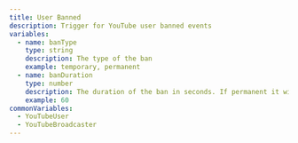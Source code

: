 ```yaml
---
title: User Banned
description: Trigger for YouTube user banned events
variables:
  - name: banType
    type: string
    description: The type of the ban
    example: temporary, permanent
  - name: banDuration
    type: number
    description: The duration of the ban in seconds. If permanent it will be 0
    example: 60  
commonVariables:
  - YouTubeUser
  - YouTubeBroadcaster
---
```

